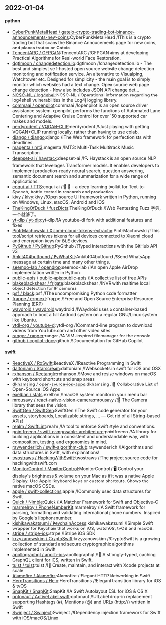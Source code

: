 ## 2022-01-04

#### python
* [CyberPunkMetalHead / gateio-crypto-trading-bot-binance-announcements-new-coins](https://github.com/CyberPunkMetalHead/gateio-crypto-trading-bot-binance-announcements-new-coins):CyberPunkMetalHead /!This is a crypto trading bot that scans the Binance Annoucements page for new coins, and places trades on Gateio
* [TencentARC / GFPGAN](https://github.com/TencentARC/GFPGAN):TencentARC /!GFPGAN aims at developing Practical Algorithms for Real-world Face Restoration.
* [dgtlmoon / changedetection.io](https://github.com/dgtlmoon/changedetection.io):dgtlmoon /!changedetection.io - The best and simplest self-hosted open source website change detection monitoring and notification service. An alternative to Visualping, Watchtower etc. Designed for simplicity - the main goal is to simply monitor which websites had a text change. Open source web page change detection - Now also includes JSON API change det…
* [NCSC-NL / log4shell](https://github.com/NCSC-NL/log4shell):NCSC-NL /!Operational information regarding the log4shell vulnerabilities in the Log4j logging library.
* [commaai / openpilot](https://github.com/commaai/openpilot):commaai /!openpilot is an open source driver assistance system. openpilot performs the functions of Automated Lane Centering and Adaptive Cruise Control for over 150 supported car makes and models.
* [nerdyrodent / VQGAN-CLIP](https://github.com/nerdyrodent/VQGAN-CLIP):nerdyrodent /!Just playing with getting VQGAN+CLIP running locally, rather than having to use colab.
* [django / django](https://github.com/django/django):django /!The Web framework for perfectionists with deadlines.
* [magenta / mt3](https://github.com/magenta/mt3):magenta /!MT3: Multi-Task Multitrack Music Transcription
* [deepset-ai / haystack](https://github.com/deepset-ai/haystack):deepset-ai /!🔍 Haystack is an open source NLP framework that leverages Transformer models. It enables developers to implement production-ready neural search, question answering, semantic document search and summarization for a wide range of applications.
* [coqui-ai / TTS](https://github.com/coqui-ai/TTS):coqui-ai /!🐸 💬 - a deep learning toolkit for Text-to-Speech, battle-tested in research and production
* [kivy / kivy](https://github.com/kivy/kivy):kivy /!Open source UI framework written in Python, running on Windows, Linux, macOS, Android and iOS
* [TheKingOfDuck / fuzzDicts](https://github.com/TheKingOfDuck/fuzzDicts):TheKingOfDuck /!Web Pentesting Fuzz 字典,一个就够了。
* [yt-dlp / yt-dlp](https://github.com/yt-dlp/yt-dlp):yt-dlp /!A youtube-dl fork with additional features and fixes
* [PiotrMachowski / Xiaomi-cloud-tokens-extractor](https://github.com/PiotrMachowski/Xiaomi-cloud-tokens-extractor):PiotrMachowski /!This tool/script retrieves tokens for all devices connected to Xiaomi cloud and encryption keys for BLE devices.
* [PyGithub / PyGithub](https://github.com/PyGithub/PyGithub):PyGithub /!Typed interactions with the GitHub API v3
* [Ankit404butfound / PyWhatKit](https://github.com/Ankit404butfound/PyWhatKit):Ankit404butfound /!Send WhatsApp message at certain time and many other things.
* [seemoo-lab / opendrop](https://github.com/seemoo-lab/opendrop):seemoo-lab /!An open Apple AirDrop implementation written in Python
* [public-apis / public-apis](https://github.com/public-apis/public-apis):public-apis /!A collective list of free APIs
* [blakeblackshear / frigate](https://github.com/blakeblackshear/frigate):blakeblackshear /!NVR with realtime local object detection for IP cameras
* [psf / black](https://github.com/psf/black):psf /!The uncompromising Python code formatter
* [frappe / erpnext](https://github.com/frappe/erpnext):frappe /!Free and Open Source Enterprise Resource Planning (ERP)
* [waydroid / waydroid](https://github.com/waydroid/waydroid):waydroid /!Waydroid uses a container-based approach to boot a full Android system on a regular GNU/Linux system like Ubuntu.
* [ytdl-org / youtube-dl](https://github.com/ytdl-org/youtube-dl):ytdl-org /!Command-line program to download videos from YouTube.com and other video sites
* [ranger / ranger](https://github.com/ranger/ranger):ranger /!A VIM-inspired filemanager for the console
* [github / copilot-docs](https://github.com/github/copilot-docs):github /!Documentation for GitHub Copilot

#### swift
* [ReactiveX / RxSwift](https://github.com/ReactiveX/RxSwift):ReactiveX /!Reactive Programming in Swift
* [daltoniam / Starscream](https://github.com/daltoniam/Starscream):daltoniam /!Websockets in swift for iOS and OSX
* [rxhanson / Rectangle](https://github.com/rxhanson/Rectangle):rxhanson /!Move and resize windows on macOS with keyboard shortcuts and snap areas
* [dkhamsing / open-source-ios-apps](https://github.com/dkhamsing/open-source-ios-apps):dkhamsing /!📱 Collaborative List of Open-Source iOS Apps
* [exelban / stats](https://github.com/exelban/stats):exelban /!macOS system monitor in your menu bar
* [mrousavy / react-native-vision-camera](https://github.com/mrousavy/react-native-vision-camera):mrousavy /!📸 The Camera library that sees the vision.
* [SwiftGen / SwiftGen](https://github.com/SwiftGen/SwiftGen):SwiftGen /!The Swift code generator for your assets, storyboards, Localizable.strings, … — Get rid of all String-based APIs!
* [realm / SwiftLint](https://github.com/realm/SwiftLint):realm /!A tool to enforce Swift style and conventions.
* [pointfreeco / swift-composable-architecture](https://github.com/pointfreeco/swift-composable-architecture):pointfreeco /!A library for building applications in a consistent and understandable way, with composition, testing, and ergonomics in mind.
* [raywenderlich / swift-algorithm-club](https://github.com/raywenderlich/swift-algorithm-club):raywenderlich /!Algorithms and data structures in Swift, with explanations!
* [twostraws / HackingWithSwift](https://github.com/twostraws/HackingWithSwift):twostraws /!The project source code for hackingwithswift.com
* [MonitorControl / MonitorControl](https://github.com/MonitorControl/MonitorControl):MonitorControl /!🖥 Control your display's brightness & volume on your Mac as if it was a native Apple Display. Use Apple Keyboard keys or custom shortcuts. Shows the native macOS OSDs.
* [apple / swift-collections](https://github.com/apple/swift-collections):apple /!Commonly used data structures for Swift
* [Quick / Nimble](https://github.com/Quick/Nimble):Quick /!A Matcher Framework for Swift and Objective-C
* [marmelroy / PhoneNumberKit](https://github.com/marmelroy/PhoneNumberKit):marmelroy /!A Swift framework for parsing, formatting and validating international phone numbers. Inspired by Google's libphonenumber.
* [kishikawakatsumi / KeychainAccess](https://github.com/kishikawakatsumi/KeychainAccess):kishikawakatsumi /!Simple Swift wrapper for Keychain that works on iOS, watchOS, tvOS and macOS.
* [stripe / stripe-ios](https://github.com/stripe/stripe-ios):stripe /!Stripe iOS SDK
* [krzyzanowskim / CryptoSwift](https://github.com/krzyzanowskim/CryptoSwift):krzyzanowskim /!CryptoSwift is a growing collection of standard and secure cryptographic algorithms implemented in Swift
* [apollographql / apollo-ios](https://github.com/apollographql/apollo-ios):apollographql /!📱 A strongly-typed, caching GraphQL client for iOS, written in Swift.
* [tuist / tuist](https://github.com/tuist/tuist):tuist /!🚀 Create, maintain, and interact with Xcode projects at scale
* [Alamofire / Alamofire](https://github.com/Alamofire/Alamofire):Alamofire /!Elegant HTTP Networking in Swift
* [HeroTransitions / Hero](https://github.com/HeroTransitions/Hero):HeroTransitions /!Elegant transition library for iOS & tvOS
* [SnapKit / SnapKit](https://github.com/SnapKit/SnapKit):SnapKit /!A Swift Autolayout DSL for iOS & OS X
* [optonaut / ActiveLabel.swift](https://github.com/optonaut/ActiveLabel.swift):optonaut /!UILabel drop-in replacement supporting Hashtags (#), Mentions (@) and URLs (http://) written in Swift
* [Swinject / Swinject](https://github.com/Swinject/Swinject):Swinject /!Dependency injection framework for Swift with iOS/macOS/Linux
